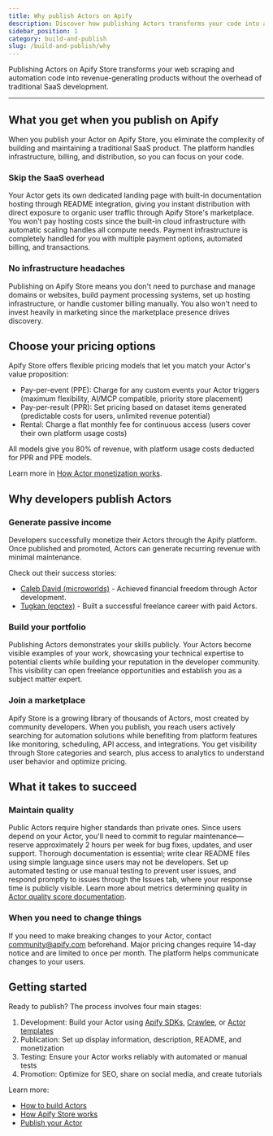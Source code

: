```yaml
---
title: Why publish Actors on Apify
description: Discover how publishing Actors transforms your code into a revenue-generating product without traditional SaaS overhead.
sidebar_position: 1
category: build-and-publish
slug: /build-and-publish/why
---
```


Publishing Actors on Apify Store transforms your web scraping and automation code into revenue-generating products without the overhead of traditional SaaS development.

---

## What you get when you publish on Apify

When you publish your Actor on Apify Store, you eliminate the complexity of building and maintaining a traditional SaaS product. The platform handles infrastructure, billing, and distribution, so you can focus on your code.

### Skip the SaaS overhead

Your Actor gets its own dedicated landing page with built-in documentation hosting through README integration, giving you instant distribution with direct exposure to organic user traffic through Apify Store's marketplace. You won't pay hosting costs since the built-in cloud infrastructure with automatic scaling handles all compute needs. Payment infrastructure is completely handled for you with multiple payment options, automated billing, and transactions.

### No infrastructure headaches

Publishing on Apify Store means you don't need to purchase and manage domains or websites, build payment processing systems, set up hosting infrastructure, or handle customer billing manually. You also won't need to invest heavily in marketing since the marketplace presence drives discovery.

## Choose your pricing options

Apify Store offers flexible pricing models that let you match your Actor's value proposition:

- Pay-per-event (PPE): Charge for any custom events your Actor triggers (maximum flexibility, AI/MCP compatible, priority store placement)
- Pay-per-result (PPR): Set pricing based on dataset items generated
(predictable costs for users, unlimited revenue potential)
- Rental: Charge a flat monthly fee for continuous access (users cover their own platform usage costs)

All models give you 80% of revenue, with platform usage costs deducted for PPR and PPE models.

Learn more in [How Actor monetization works](/academy/actor-marketing-playbook/store-basics/how-actor-monetization-works).

## Why developers publish Actors

### Generate passive income

Developers successfully monetize their Actors through the Apify platform. Once published and promoted, Actors can generate recurring revenue with minimal maintenance.

Check out their success stories:

- [Caleb David (microworlds)](https://blog.apify.com/web-scraping-freelance-financial-freedom/) - Achieved financial freedom through Actor development.
- [Tugkan (epctex)](https://apify.com/success-stories/paid-actor-journey-apify-freelancer-tugkan) - Built a successful freelance career with paid Actors.

### Build your portfolio

Publishing Actors demonstrates your skills publicly. Your Actors become visible examples of your work, showcasing your technical expertise to potential clients while building your reputation in the developer community. This visibility can open freelance opportunities and establish you as a subject matter expert.

### Join a marketplace

Apify Store is a growing library of thousands of Actors, most created by community developers. When you publish, you reach users actively searching for automation solutions while benefiting from platform features like monitoring, scheduling, API access, and integrations. You get visibility through Store categories and search, plus access to analytics to understand user behavior and optimize pricing.

## What it takes to succeed

### Maintain quality

Public Actors require higher standards than private ones. Since users depend on your Actor, you'll need to commit to regular maintenance—reserve approximately 2 hours per week for bug fixes, updates, and user support. Thorough documentation is essential; write clear README files using simple language since users may not be developers. Set up automated testing or use manual testing to prevent user issues, and respond promptly to issues through the Issues tab, where your response time is publicly visible. Learn more about metrics determining quality in [Actor quality score documentation](/platform/actors/publishing/quality-score).

### When you need to change things

If you need to make breaking changes to your Actor, contact [community@apify.com](mailto:community@apify.com) beforehand. Major pricing changes require 14-day notice and are limited to once per month. The platform helps communicate changes to your users.

## Getting started

Ready to publish? The process involves four main stages:

1. Development: Build your Actor using [Apify SDKs](https://docs.apify.com/sdk), [Crawlee](https://crawlee.dev/), or [Actor templates](https://apify.com/templates)
1. Publication: Set up display information, description, README, and
monetization
1. Testing: Ensure your Actor works reliably with automated or manual tests
1. Promotion: Optimize for SEO, share on social media, and create tutorials

Learn more:

- [How to build Actors](/academy/actor-marketing-playbook/store-basics/how-to-build-actors)
- [How Apify Store works](/academy/actor-marketing-playbook/store-basics/how-store-works)
- [Publish your Actor](/platform/actors/publishing/publish)

